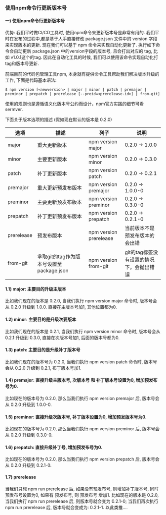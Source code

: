 
### 使用npm命令行更新版本号

#### 一) 使用npm命令行更新版本号

  优势: 我们平时做CI/CD工具时, 使用npm命令来更新版本号是非常有用的. 我们平时在发布的过程中,都是基于人手直接修改 package.json 文件中的 version 字段来实现版本的更新. 现在我们可以基于 npm 命令来实现自动化更新了. 执行如下命令会自动更新 package.json 中的version字段的版本号, 且会打出对应的 tag, 比如 v1.0.1这个的tag. 因此在自动化工具的时候, 我们可以使用该命令实现自动化打tag和版本号更新.

  前端目前的代码包管理工具npm, 本身就有提供命令工具帮助我们解决版本升级的工作, 下面是代码基本语法:
```
$ npm version [<newversion> | major | minor | patch | premajor | preminor | prepatch | prerelease [--preid=<prerelease-id>] | from-git]
```
  使用的规则也是遵循语义化版本号公约而设计，npm官方实践的细节可看 sermver.

  下面关于版本选项的描述 (假如现在默认的版本是 0.2.0)

|  选项       | 描述                                   | 列子                    |  说明                                |
|------------|----------------------------------------|------------------------|-------------------------------------|
| major      | 重大更新版本                             | npm version major      | 0.2.0 -> 1.0.0                      |
| minor      | 主要更新版本                             | npm version minor      | 0.2.0 -> 0.3.0                      |
| patch      | 补丁更新版本                             | npm version patch      | 0.2.0 -> 0.2.1                      |
| premajor   | 重大更新预发布版本                        | npm version premajor   | 0.2.0 -> 1.0.0-0                    |
| preminor   | 主要更新预发布版本                        | npm version preminor   | 0.2.0 -> 0.3.0-0                    |
| prepatch   | 补丁更新预发布版本                        | npm version prepatch   | 0.2.0 -> 0.2.1-0                    |
| prerelease | 预发布版本                               | npm version prerelease | 当前版本不是预发布版本的会出错           |
| from-git   | 拿取git的tag作为版本号设置至 package.json  | npm version from-git   | git的tag标签没有设置的情况下，会抛出错误  |

#### 1.1) major: 主要目的升级主版本

比如我们现在的版本是 0.2.0, 当我们执行 npm version major 命令时, 版本号会从 0.2.0 升级到 1.0.0. 直接在主版本号加1, 其他位置都为0.

#### 1.2) minor: 主要目的是升级次要版本

比如我们现在的版本是 0.2.1, 当我们执行 npm version minor 命令时, 版本号会从 0.2.1 升级到 0.3.0, 直接在次版本号加1, 后面的版本号都为0.

#### 1.3) patch: 主要目的是升级补丁版本号

比如我们现在的版本号为 0.2.0, 当我们执行 npm version patch 命令时, 版本号会从 0.2.0 升级到 0.2.1, 布丁版本号加1.

#### 1.4) premajor: 直接升级主版本号, 次版本号 和 补丁版本号设置为0, 增加预发布号为0.

比如现在的版本号为 0.2.0, 那么当我们执行 npm version premajor 后, 版本号会从 0.2.0 升级到 1.0.0-0.

#### 1.5) preminor: 直接升级次版本号, 补丁版本设置为0, 增加预发版本号为0.

比如现在的版本号为 0.2.0, 那么当我们执行 npm version preminor 后, 版本号会从 0.2.0 升级到 0.3.0-0.

#### 1.6) prepatch: 直接升级补丁号, 增加预发布号为0.

比如现在的版本号为 0.2.0, 那么当我们执行 npm version prepatch 后, 版本号会从 0.2.0 升级到 0.2.1-0.

#### 1.7) prerelease

当我们只想 npm run prerelease 后, 如果没有预发布号, 则增加补丁版本号, 同时预发布号设置为0, 如果有 预发布号, 则 预发布号 增加1.
比如现在的版本是 0.2.0, 当我们执行 npm run prerelease 后, 则版本号就会变为 0.2.1-0; 当我们再次执行 npm run prerelease 后, 版本号就会变成为: 0.2.1-1. 以此类推....

